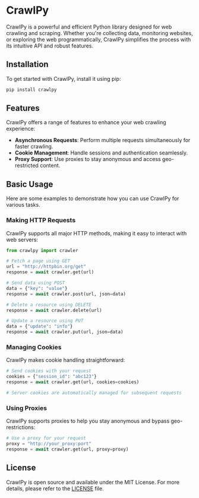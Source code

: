 # CrawlPy

CrawlPy is a powerful and efficient Python library designed for web crawling and scraping. Whether you're collecting data, monitoring websites, or exploring the web programmatically, CrawlPy simplifies the process with its intuitive API and robust features.

## Installation

To get started with CrawlPy, install it using pip:

```bash
pip install crawlpy
```

## Features

CrawlPy offers a range of features to enhance your web crawling experience:

- **Asynchronous Requests**: Perform multiple requests simultaneously for faster crawling.
- **Cookie Management**: Handle sessions and authentication seamlessly.
- **Proxy Support**: Use proxies to stay anonymous and access geo-restricted content.

## Basic Usage

Here are some examples to demonstrate how you can use CrawlPy for various tasks.

### Making HTTP Requests

CrawlPy supports all major HTTP methods, making it easy to interact with web servers:

```python
from crawlpy import crawler

# Fetch a page using GET
url = "http://httpbin.org/get"
response = await crawler.get(url)

# Send data using POST
data = {"key": "value"}
response = await crawler.post(url, json=data)

# Delete a resource using DELETE
response = await crawler.delete(url)

# Update a resource using PUT
data = {"update": "info"}
response = await crawler.put(url, json=data)
```

### Managing Cookies

CrawlPy makes cookie handling straightforward:

```python
# Send cookies with your request
cookies = {"session_id": "abc123"}
response = await crawler.get(url, cookies=cookies)

# Server cookies are automatically managed for subsequent requests
```

### Using Proxies

CrawlPy supports proxies to help you stay anonymous and bypass geo-restrictions:

```python
# Use a proxy for your request
proxy = "http://your_proxy:port"
response = await crawler.get(url, proxy=proxy)
```

## License

CrawlPy is open source and available under the MIT License. For more details, please refer to the [LICENSE](LICENSE) file.